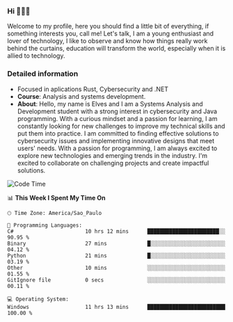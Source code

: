 


### Hi 🙋🏽‍♂️

Welcome to my profile, here you should find a little bit of everything, if something interests you, call me! Let's talk,
I am a young enthusiast and lover of technology, I like to observe and know how things really work behind the curtains, 
education will transform the world, especially when it is allied to technology.

### Detailed information
* Focused in aplications Rust, Cybersecurity and .NET
* **Course**: Analysis and systems development.
* **About**: Hello, my name is Elves and I am a Systems Analysis and Development student with a strong interest in cybersecurity and Java programming. With a curious mindset and a passion for learning, I am constantly looking for new challenges to improve my technical skills and put them into practice. I am committed to finding effective solutions to cybersecurity issues and implementing innovative designs that meet users' needs. With a passion for programming, I am always excited to explore new technologies and emerging trends in the industry. I'm excited to collaborate on challenging projects and create impactful solutions.

<!--START_SECTION:waka-->
![Code Time](http://img.shields.io/badge/Code%20Time-220%20hrs%2049%20mins-blue)

📊 **This Week I Spent My Time On** 

```text
🕑︎ Time Zone: America/Sao_Paulo

💬 Programming Languages: 
C#                       10 hrs 12 mins      ███████████████████████░░   90.95 % 
Binary                   27 mins             █░░░░░░░░░░░░░░░░░░░░░░░░   04.12 % 
Python                   21 mins             █░░░░░░░░░░░░░░░░░░░░░░░░   03.19 % 
Other                    10 mins             ░░░░░░░░░░░░░░░░░░░░░░░░░   01.55 % 
GitIgnore file           0 secs              ░░░░░░░░░░░░░░░░░░░░░░░░░   00.11 % 

💻 Operating System: 
Windows                  11 hrs 13 mins      █████████████████████████   100.00 % 
```


<!--END_SECTION:waka-->


